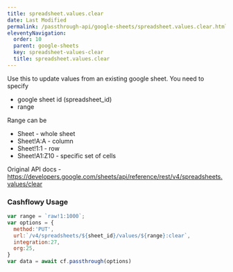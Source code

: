 ```yaml
---
title: spreadsheet.values.clear
date: Last Modified 
permalink: /passthrough-api/google-sheets/spreadsheet.values.clear.html
eleventyNavigation:
  order: 10
  parent: google-sheets
  key: spreadsheet-values-clear
  title: spreadsheet.values.clear
---
```

Use this to update values from an existing google sheet. You need to specify
- google sheet id (spreadsheet_id)
- range 

Range can be
- Sheet - whole sheet
- Sheet!A:A - column
- Sheet!1:1 - row
- Sheet!A1:Z10 - specific set of cells

Original API docs - https://developers.google.com/sheets/api/reference/rest/v4/spreadsheets.values/clear

### Cashflowy Usage
``` js
var range = `raw!1:1000`;
var options = {
  method:'PUT',
  url:`/v4/spreadsheets/${sheet_id}/values/${range}:clear`,
  integration:27,
  org:25,
}
var data = await cf.passthrough(options)
```
